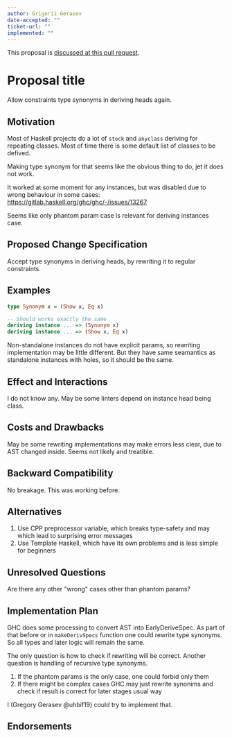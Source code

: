 ```yaml
---
author: Grigorii Gerasev
date-accepted: ""
ticket-url: ""
implemented: ""
---
```


This proposal is [discussed at this pull request](https://github.com/ghc-proposals/ghc-proposals/pull/597).

# Proposal title

Allow constraints type synonyms in deriving heads again.

## Motivation

Most of Haskell projects do a lot of `stock` and `anyclass` deriving
for repeating classes. Most of time there is some default list
of classes to be defived.

Making type synonym for that seems like the obvious thing to do,
jet it does not work.

It worked at some moment for any instances,
but was disabled due to wrong behaviour in some cases:
https://gitlab.haskell.org/ghc/ghc/-/issues/13267

Seems like only phantom param case is relevant for deriving instances case.

## Proposed Change Specification

Accept type synonyms in deriving heads, by rewriting it to regular constraints.

## Examples

```haskell
type Synonym x = (Show x, Eq x)

-- Should works exactly the same
deriving instance ... => (Synonym x)
deriving instance ... => (Show x, Eq x)
```

Non-standalone instances do not have explicit params,
so rewriting implementation may be little different.
But they have same seamantics as standalone instances with holes,
so it should be the same.

## Effect and Interactions

I do not know any.
May be some linters depend on instance head being class.

## Costs and Drawbacks

May be some rewriting implementations may make errors less clear,
due to AST changed inside. Seems not likely and treatible.

## Backward Compatibility

No breakage. This was working before.

## Alternatives

1. Use CPP preprocessor variable, which breaks type-safety
   and may which lead to surprising error messages
2. Use Template Haskell, which have its own problems and is less simple for beginners

## Unresolved Questions

Are there any other "wrong" cases other than phantom params?

## Implementation Plan

GHC does some processing to convert AST into EarlyDeriveSpec.
As part of that before or in `makeDerivSpecs` function
one could rewrite type synonyms. So all types and later logic
will remain the same.

The only question is how to check if rewriting will be correct.
Another question is handling of recursive type synonyms.

1. If the phantom params is the only case, one could forbid only them
2. If there might be complex cases GHC may just rewrite synonims and
   check if result is correct for later stages usual way

I (Gregory Gerasev @uhbif19) could try to implement that.

## Endorsements

